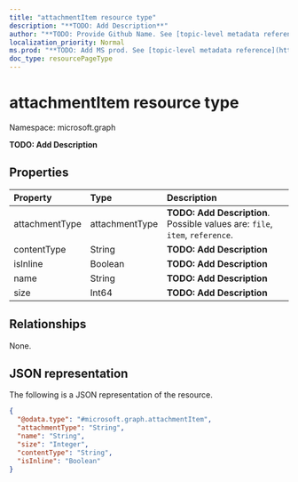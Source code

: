 ```yaml
---
title: "attachmentItem resource type"
description: "**TODO: Add Description**"
author: "**TODO: Provide Github Name. See [topic-level metadata reference](https://msgo.azurewebsites.net/add/document/guidelines/metadata.html#topic-level-metadata)**"
localization_priority: Normal
ms.prod: "**TODO: Add MS prod. See [topic-level metadata reference](https://msgo.azurewebsites.net/add/document/guidelines/metadata.html#topic-level-metadata)**"
doc_type: resourcePageType
---
```


# attachmentItem resource type

Namespace: microsoft.graph

**TODO: Add Description**

## Properties
|Property|Type|Description|
|:---|:---|:---|
|attachmentType|attachmentType|**TODO: Add Description**. Possible values are: `file`, `item`, `reference`.|
|contentType|String|**TODO: Add Description**|
|isInline|Boolean|**TODO: Add Description**|
|name|String|**TODO: Add Description**|
|size|Int64|**TODO: Add Description**|

## Relationships
None.

## JSON representation
The following is a JSON representation of the resource.
<!-- {
  "blockType": "resource",
  "@odata.type": "microsoft.graph.attachmentItem"
}
-->
``` json
{
  "@odata.type": "#microsoft.graph.attachmentItem",
  "attachmentType": "String",
  "name": "String",
  "size": "Integer",
  "contentType": "String",
  "isInline": "Boolean"
}
```

